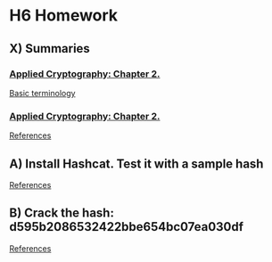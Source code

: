 # H6 Homework

## X) Summaries

### <ins>Applied Cryptography: Chapter 2.</ins>   

<ins>Basic terminology</ins>

### <ins>Applied Cryptography: Chapter 2.</ins>   

<ins>References</ins>

## A) Install Hashcat. Test it with a sample hash

<ins>References</ins>

## B) Crack the hash: d595b2086532422bbe654bc07ea030df

<ins>References</ins>
